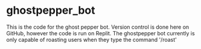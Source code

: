 # ghostpepper_bot
This is the code for the ghost pepper bot. Version control is done here on GitHub, however the code is run on Replit.
The ghostpepper bot currently is only capable of roasting users when they type the command '/roast'
